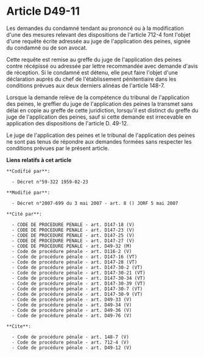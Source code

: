 # Article D49-11

Les demandes du condamné tendant au prononcé ou à la modification d'une des mesures relevant des dispositions de l'article
712-4 font l'objet d'une requête écrite adressée au juge de l'application des peines, signée du condamné ou de son avocat. 

Cette requête est remise au greffe du juge de l'application des peines contre récépissé ou adressée par lettre recommandée
avec demande d'avis de réception. Si le condamné est détenu, elle peut faire l'objet d'une déclaration auprès du chef de
l'établissement pénitentiaire dans les conditions prévues aux deux derniers alinéas de l'article 148-7. 

Lorsque la demande relève de la compétence du tribunal de l'application des peines, le greffier du juge de l'application des
peines la transmet sans délai en copie au greffe de cette juridiction, lorsqu'il est distinct du greffe du juge de
l'application des peines, sauf si cette demande est irrecevable en application des dispositions de l'article D. 49-12. 

Le juge de l'application des peines et le tribunal de l'application des peines ne sont pas tenus de répondre aux demandes
formées sans respecter les conditions prévues par le présent article.

**Liens relatifs à cet article**

	**Codifié par**:

	  - Décret n°59-322 1959-02-23

	**Modifié par**:

	  - Décret n°2007-699 du 3 mai 2007 - art. 8 () JORF 5 mai 2007

	**Cité par**:

	  - CODE DE PROCEDURE PENALE - art. D147-18 (V)
	  - CODE DE PROCEDURE PENALE - art. D147-23 (V)
	  - CODE DE PROCEDURE PENALE - art. D147-25 (V)
	  - CODE DE PROCEDURE PENALE - art. D147-27 (V)
	  - CODE DE PROCEDURE PENALE - art. D49-32 (M)
	  - Code de procédure pénale - art. D116-2 (V)
	  - Code de procédure pénale - art. D147-16 (VT)
	  - Code de procédure pénale - art. D147-28 (VT)
	  - Code de procédure pénale - art. D147-30-2 (VT)
	  - Code de procédure pénale - art. D147-30-21 (VT)
	  - Code de procédure pénale - art. D147-30-34 (VT)
	  - Code de procédure pénale - art. D147-30-39 (VT)
	  - Code de procédure pénale - art. D147-30-7 (VT)
	  - Code de procédure pénale - art. D147-30-9 (VT)
	  - Code de procédure pénale - art. D49-33 (V)
	  - Code de procédure pénale - art. D49-34 (V)
	  - Code de procédure pénale - art. D49-36 (V)
	  - Code de procédure pénale - art. D49-76 (V)

	**Cite**:

	  - Code de procédure pénale - art. 148-7 (V)
	  - Code de procédure pénale - art. 712-4 (V)
	  - Code de procédure pénale - art. D49-12 (V)
